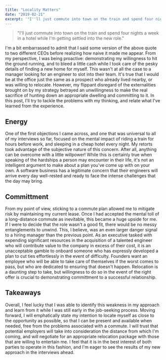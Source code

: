 ```yaml
---
title: "Locality Matters"
date: "2019-02-21"
excerpt: '"I''ll just commute into town on the train and spend four nights a week in a hotel while I''m getting settled into the new role."'
---
```


> "I'll just commute into town on the train and spend four nights a week in a hotel while I'm getting settled into the new role."

I'm a bit embarrassed to admit that I said some version of the above quote to two different CEOs before realizing how naive it made me appear. From my perspective, I was being proactive: demonstrating my willingness to hit the ground running, and to bleed a little cash while I took care of the pesky details of finding a new home for myself. This wasn't at all the case to a manager looking for an engineer to slot into their team. It's true that I would be at the office just the same as a prospect who already lived nearby, or was willing to relocate. However, my flippant disregard of the externalities brought on by my strategy betrayed an unwillingness to make the real sacrifice of hunting down an appropriate dwelling and committing to it. In this post, I'll try to tackle the problems with my thinking, and relate what I've learned from the experience.

## Energy

One of the first objections I came across, and one that was universal to all of my interviews so far, focused on the mental impact of riding a train for hours before work, and sleeping in a cheap hotel every night. My retorts took advantage of the subjective nature of this concern. After all, anything can be overcome with a little willpower! While this is certainly true when speaking of the hardships a person may encounter in their life, it's not an intelligent argument to make about a plan you've come up with on your own. A software business has a legitimate concern that their engineers will arrive every day well-rested and ready to face the intense challenges that the day may bring.

## Committment

From my point of view, sticking to a commute plan allowed me to mitigate risk by maintaining my current lease. Once I had accepted the mental toll of a long-distance commute as inevitable, this became a huge upside for me. If I were to decide that the role wasn't a good fit, there would be no messy entanglements to unwind. This, I believe, was an even larger danger signal to a hiring manager than the previous point. As an executive tasked with expending significant resources in the acquisition of a talented engineer who will contribute value to the company in excess of their cost, it is an unacceptable gamble to onboard someone who has expressly developed a plan to cut ties effortlessly in the event of difficulty. Founders want an employee who will be able to take care of themselves if the worst comes to pass, but who are dedicated to ensuring that doesn't happen. Relocation is a daunting step to take, but willingness to do so in the event of the right offer is crucial to demonstrating committment to a successful relationship.

## Takeaways

Overall, I feel lucky that I was able to identify this weakness in my approach and learn from it while I was still early in the job-seeking process. Moving forward, I will emphatically state my intention to locate myself as close to the opportunity as possible, so that I can be present and available when needed, free from the problems associated with a commute. I will trust that potential employers will take into consideration the distance from which I'm coming, and will negotiate for an appropriate relocation package with those that are willing to entertain me. I feel that it is in the best interest of both parties to operate in this fashion, and I'm eager to see the results of my new approach in the interviews ahead.
